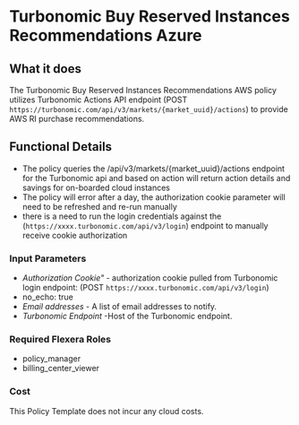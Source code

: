 # Turbonomic Buy Reserved Instances Recommendations Azure

## What it does

The Turbonomic Buy Reserved Instances Recommendations AWS policy utilizes Turbonomic Actions API endpoint (POST `https://turbonomic.com/api/v3/markets/{market_uuid}/actions`) to provide AWS RI purchase recommendations.

## Functional Details

- The policy queries the /api/v3/markets/{market_uuid}/actions endpoint for the Turbonomic api and based on action will return action details and savings for on-boarded cloud instances
- The policy will error after a day, the authorization cookie parameter will need to be refreshed and re-run manually
- there is a need to run the login credentials against the (`https://xxxx.turbonomic.com/api/v3/login`) endpoint to manually receive cookie authorization

### Input Parameters

- *Authorization Cookie"* - authorization cookie pulled from Turbonomic login endpoint: (POST `https://xxxx.turbonomic.com/api/v3/login`)
- no_echo: true
- *Email addresses* - A list of email addresses to notify.
- *Turbonomic Endpoint* -Host of the Turbonomic endpoint.

### Required Flexera Roles

- policy_manager
- billing_center_viewer

### Cost

This Policy Template does not incur any cloud costs.
